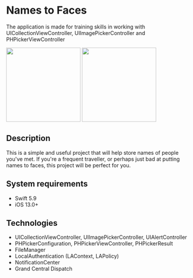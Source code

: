 # Names to Faces
The application is made for training skills in working with UICollectionViewController, UIImagePickerController and PHPickerViewController

<img src="https://github.com/user-attachments/assets/e3ee06b1-d927-416b-874f-d49b61bf3ec3" width="200">
<img src="https://github.com/user-attachments/assets/fb8211dd-e595-4591-b248-2a2c330a8c01" width="200">

## Description
This is a simple and useful project that will help store names of people you've met. If you're a frequent traveller, or perhaps just bad at putting names to faces, this project will be perfect for you.
## System requirements
* Swift 5.9
* iOS 13.0+

## Technologies
* UICollectionViewController, UIImagePickerController, UIAlertController
* PHPickerConfiguration, PHPickerViewController, PHPickerResult
* FileManager
* LocalAuthentication (LAContext, LAPolicy)
* NotificationCenter
* Grand Central Dispatch
